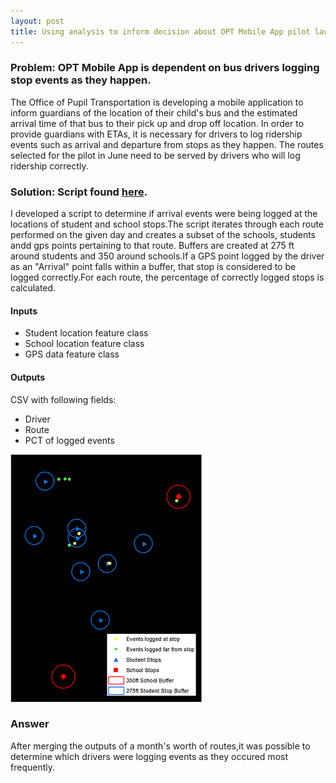 ```yaml
---
layout: post
title: Using analysis to inform decision about OPT Mobile App pilot launch. 
---
```


### Problem: OPT Mobile App is dependent on bus drivers logging stop events as they happen.

The Office of Pupil Transportation is developing a mobile application to inform guardians of the location of their child's bus and the estimated arrival time of that bus to their pick up and drop off location. In order to provide guardians with ETAs, it is necessary for drivers to log ridership events such as arrival and departure from stops as they happen. The routes selected for the pilot in June need to be served by drivers who will log ridership correctly.

### Solution: Script found [here](https://github.com/STaverasDev/GPSAnalysis/blob/master/LoggedStops.py).

I developed a script to determine if arrival events were being logged at the locations of student and school stops.The script iterates through each route performed on the given day and creates a subset of the schools, students andd gps points pertaining to that route. Buffers are created at 275 ft around students and 350 around schools.If a GPS point logged by the driver as an "Arrival" point falls within a buffer, that stop is considered to be logged correctly.For each route, the percentage of correctly logged stops is calculated.

#### Inputs

- Student location feature class
- School location feature class
- GPS data feature class

#### Outputs

CSV with following fields:
- Driver
- Route
- PCT of logged events

![Image of Map](/images/FindGoodRoutesSmall.png)

### Answer

After merging the outputs of a month's worth of routes,it was possible to determine which drivers were logging events as they occured most frequently. 


